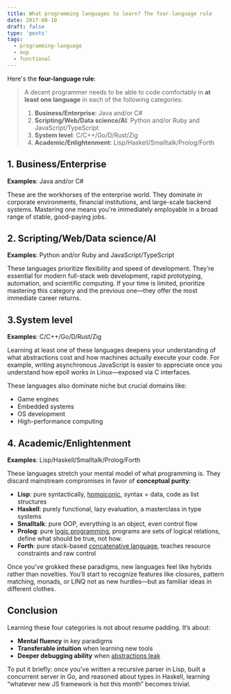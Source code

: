```yaml
---
title: What programming languages to learn? The four-language rule
date: 2017-08-10
draft: false
type: 'posts'
tags:
  - programming-language
  - oop
  - functional
---
```


Here's the **four-language rule**:  

> A decent programmer needs to be able to code comfortably in **at least one language** in each of the following categories:
> 1. **Business/Enterprise**: Java and/or C#
> 2. **Scripting/Web/Data science/AI**: Python and/or Ruby and JavaScript/TypeScript
> 3. **System level**: C/C++/Go/D/Rust/Zig
> 4. **Academic/Enlightenment**: Lisp/Haskell/Smalltalk/Prolog/Forth

## 1. Business/Enterprise
**Examples**: Java and/or C#

These are the workhorses of the enterprise world. They dominate in corporate environments, financial institutions, and large-scale backend systems. Mastering one means you're immediately employable in a broad range of stable, good-paying jobs.

## 2. Scripting/Web/Data science/AI
**Examples**: Python and/or Ruby and JavaScript/TypeScript

These languages prioritize flexibility and speed of development. They’re essential for modern full-stack web development, rapid prototyping, automation, and scientific computing. If your time is limited, prioritize mastering this category and the previous one—they offer the most immediate career returns.

## 3.System level 
**Examples**: C/C++/Go/D/Rust/Zig

Learning at least one of these languages deepens your understanding of what abstractions cost and how machines actually execute your code. For example, writing asynchronous JavaScript is easier to appreciate once you understand how epoll works in Linux—exposed via C interfaces. 

These languages also dominate niche but crucial domains like:

* Game engines
* Embedded systems
* OS development
* High-performance computing

## 4. Academic/Enlightenment 
**Examples**: Lisp/Haskell/Smalltalk/Prolog/Forth

These languages stretch your mental model of what programming is. They discard mainstream compromises in favor of **conceptual purity**:

* **Lisp**: pure syntactically, [homoiconic](https://en.wikipedia.org/wiki/Homoiconicity), syntax = data, code as list structures
* **Haskell**: purely functional, lazy evaluation, a masterclass in type systems
* **Smalltalk**: pure OOP, everything is an object, even control flow
* **Prolog**: pure [logic programming](https://en.wikipedia.org/wiki/Logic_programming), programs are sets of logical relations, define what should be true, not how.
* **Forth**: pure stack-based [concatenative language](https://en.wikipedia.org/wiki/Concatenative_programming_language), teaches resource constraints and raw control

Once you've grokked these paradigms, new languages feel like hybrids rather than novelties. You’ll start to recognize features like closures, pattern matching, monads, or LINQ not as new hurdles—but as familiar ideas in different clothes.

## Conclusion

Learning these four categories is not about resume padding. It’s about:

* **Mental fluency** in key paradigms
* **Transferable intuition** when learning new tools
* **Deeper debugging ability** when [abstractions leak](https://www.joelonsoftware.com/2002/11/11/the-law-of-leaky-abstractions/)

To put it briefly: once you've written a recursive parser in Lisp, built a concurrent server in Go, and reasoned about types in Haskell, learning “whatever new JS framework is hot this month” becomes trivial.
